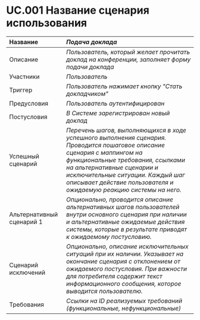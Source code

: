 # UC.001 Название сценария использования
<!-- Подробное описание сценария использования системы с привязкой к ролям участников и задействованным бизнес-сущностям 
https://confluence.mts.ru/pages/viewpage.action?pageId=375782119 
-->
| Название | _Подача доклада_ |
|:---------------------------|:------|
| Описание | _Пользователь, который желает прочитать доклад на конференции, заполняет форму подачи доклада_ |
| Участники | _Пользователь_ |
| Триггер | _Пользователь нажимает кнопку "Стать докладчиком"_ |
| Предусловия | _Пользователь аутентифицирован_ |
| Постусловия | _В Системе зарегистрирован новый доклад_ |
| Успешный сценарий | _Перечень шагов, выполняющихся в ходе успешного выполнения сценария. Проводится пошаговое описание сценария с маппингом на функциональные требования, ссылками на альтернативные сценарии и исключительные ситуации. Каждый шаг описывает действие пользователя и ожидаемую реакцию системы на него._ |
| Альтернативный сценарий 1 | _Опционально, проводится описание альтернативных шагов пользователей внутри основного сценария при наличии и альтернативные ожидаемые действия системы, которые в результате приводят к ожидаемому постусловию._ |
| Сценарий исключений | _Опционально, описание исключительных ситуаций при их наличии. Указывает на окончание сценария с отклонением от ожидаемого постусловия. При важности для потребителя содержит текст информационного сообщения, которое выводится пользователю._ |
| Требования | _Ссылки на ID реализуемых требований (функциональные, нефункциональные)_ |
